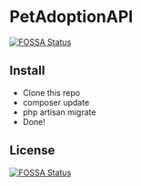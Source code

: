 # PetAdoptionAPI
[![FOSSA Status](https://app.fossa.io/api/projects/git%2Bgithub.com%2Fjarvislin%2FPetAdoptionAPI.svg?type=shield)](https://app.fossa.io/projects/git%2Bgithub.com%2Fjarvislin%2FPetAdoptionAPI?ref=badge_shield)


## Install

* Clone this repo
* composer update
* php artisan migrate
* Done!


## License
[![FOSSA Status](https://app.fossa.io/api/projects/git%2Bgithub.com%2Fjarvislin%2FPetAdoptionAPI.svg?type=large)](https://app.fossa.io/projects/git%2Bgithub.com%2Fjarvislin%2FPetAdoptionAPI?ref=badge_large)